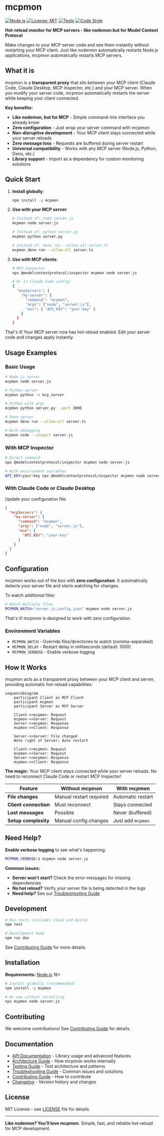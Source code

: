 # mcpmon

[![Node.js](https://img.shields.io/badge/node.js-18+-green?logo=node.js&logoColor=white)](https://nodejs.org/)
[![License: MIT](https://img.shields.io/badge/License-MIT-blue.svg)](https://opensource.org/licenses/MIT)
[![Tests](https://img.shields.io/badge/tests-passing-brightgreen.svg)](./tests/)
[![Code Style](https://img.shields.io/badge/code%20style-prettier-blue.svg)](https://prettier.io/)

**Hot-reload monitor for MCP servers - like nodemon but for Model Context Protocol**

Make changes to your MCP server code and see them instantly without restarting your MCP client. Just like nodemon automatically restarts Node.js applications, mcpmon automatically restarts MCP servers.

## What it is

mcpmon is a **transparent proxy** that sits between your MCP client (Claude Code, Claude Desktop, MCP Inspector, etc.) and your MCP server. When you modify your server code, mcpmon automatically restarts the server while keeping your client connected.

**Key benefits:**

- **Like nodemon, but for MCP** - Simple command-line interface you already know
- **Zero configuration** - Just wrap your server command with mcpmon
- **Non-disruptive development** - Your MCP client stays connected while your server reloads
- **Zero message loss** - Requests are buffered during server restart
- **Universal compatibility** - Works with any MCP server (Node.js, Python, Deno, etc.)
- **Library support** - Import as a dependency for custom monitoring solutions

## Quick Start

1. **Install globally**:
   ```bash
   npm install -g mcpmon
   ```

2. **Use with your MCP server**:
   ```bash
   # Instead of: node server.js
   mcpmon node server.js

   # Instead of: python server.py  
   mcpmon python server.py

   # Instead of: deno run --allow-all server.ts
   mcpmon deno run --allow-all server.ts
   ```

3. **Use with MCP clients**:
   ```bash
   # MCP Inspector
   npx @modelcontextprotocol/inspector mcpmon node server.js

   # Or in Claude Code config:
   {
     "mcpServers": {
       "my-server": {
         "command": "mcpmon",
         "args": ["node", "server.js"],
         "env": { "API_KEY": "your-key" }
       }
     }
   }
   ```

That's it! Your MCP server now has hot-reload enabled. Edit your server code and changes apply instantly.

## Usage Examples

### Basic Usage

```bash
# Node.js server
mcpmon node server.js

# Python server
mcpmon python -m mcp_server

# Python with args
mcpmon python server.py --port 3000

# Deno server
mcpmon deno run --allow-all server.ts

# With debugging
mcpmon node --inspect server.js
```

### With MCP Inspector

```bash
# Direct command
npx @modelcontextprotocol/inspector mcpmon node server.js

# With environment variables
API_KEY=your-key npx @modelcontextprotocol/inspector mcpmon node server.js
```

### With Claude Code or Claude Desktop

Update your configuration file:

```json
{
  "mcpServers": {
    "my-server": {
      "command": "mcpmon",
      "args": ["node", "server.js"],
      "env": {
        "API_KEY": "your-key"
      }
    }
  }
}
```

## Configuration

mcpmon works out of the box with **zero configuration**. It automatically detects your server file and starts watching for changes.

To watch additional files:
```bash
# Watch multiple files
MCPMON_WATCH="server.js,config.json" mcpmon node server.js
```

That's it! mcpmon is designed to work with zero configuration.

### Environment Variables

- `MCPMON_WATCH` - Override files/directories to watch (comma-separated)
- `MCPMON_DELAY` - Restart delay in milliseconds (default: 1000)
- `MCPMON_VERBOSE` - Enable verbose logging

## How It Works

mcpmon acts as a transparent proxy between your MCP client and server, providing automatic hot-reload capabilities:

```mermaid
sequenceDiagram
    participant Client as MCP Client
    participant mcpmon
    participant Server as MCP Server
    
    Client->>mcpmon: Request
    mcpmon->>Server: Request
    Server->>mcpmon: Response
    mcpmon->>Client: Response
    
    Server->>Server: File changed
    Note right of Server: Auto restart
    
    Client->>mcpmon: Request
    mcpmon->>Server: Request
    Server->>mcpmon: Response
    mcpmon->>Client: Response
```

**The magic:** Your MCP client stays connected while your server reloads. No need to reconnect Claude Code or restart MCP Inspector!

| Feature | Without mcpmon | With mcpmon |
|---------|---------|---------|
| **File changes** | Manual restart required | Automatic restart |
| **Client connection** | Must reconnect | Stays connected |
| **Lost messages** | Possible | Never (buffered) |
| **Setup complexity** | Manual config changes | Just add `mcpmon` |

## Need Help?

**Enable verbose logging** to see what's happening:
```bash
MCPMON_VERBOSE=1 mcpmon node server.js
```

**Common issues:**
- **Server won't start?** Check the error messages for missing dependencies
- **No hot reload?** Verify your server file is being detected in the logs
- **Need help?** See our [Troubleshooting Guide](TROUBLESHOOTING.md)

## Development

```bash
# Run tests (includes clean and build)
npm test

# Development mode
npm run dev
```

See [Contributing Guide](CONTRIBUTING.md) for more details.

## Installation

**Requirements:** [Node.js](https://nodejs.org/) 18+

```bash
# Install globally (recommended)
npm install -g mcpmon

# Or use without installing
npx mcpmon node server.js
```

## Contributing

We welcome contributions! See [Contributing Guide](CONTRIBUTING.md) for details.

## Documentation

- [API Documentation](docs/api.md) - Library usage and advanced features
- [Architecture Guide](docs/architecture.md) - How mcpmon works internally
- [Testing Guide](docs/testing.md) - Test architecture and patterns
- [Troubleshooting Guide](TROUBLESHOOTING.md) - Common issues and solutions
- [Contributing Guide](CONTRIBUTING.md) - How to contribute
- [Changelog](CHANGELOG.md) - Version history and changes

## License

MIT License - see [LICENSE](LICENSE) file for details.

---

**Like nodemon? You'll love mcpmon.** Simple, fast, and reliable hot-reload for MCP development.